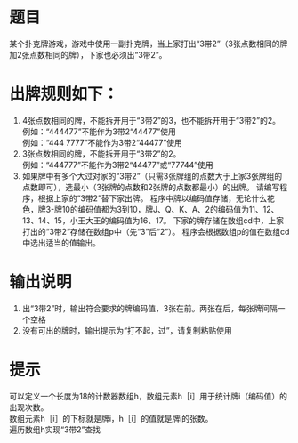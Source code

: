 # 题目
某个扑克牌游戏，游戏中使用一副扑克牌，当上家打出“3带2”（3张点数相同的牌加2张点数相同的牌），下家也必须出“3带2”。
# 出牌规则如下：
1. 4张点数相同的牌，不能拆开用于“3带2”的3，也不能拆开用于“3带2”的2。  
   例如：“444477”不能作为3带2“44477”使用  
   例如：“444 7777”不能作为3带2“44477”使用  
2. 3张点数相同的牌，不能拆开用于“3带2”的2。  
   例如：“444777”不能作为3带2“44477”或“77744”使用  
3. 如果牌中有多个大过对家的“3带2”（只需3张牌组的点数大于上家3张牌组的点数即可），选最小（3张牌的点数和2张牌的点数都最小）的出牌。
请编写程序，根据上家的“3带2”替下家出牌。
程序中牌以编码值存储，无论什么花色，牌3-牌10的编码值都为3到10，牌J、Q、K、A、2的编码值为11、12、13、14、15，小王大王的编码值为16、17。
下家的牌存储在数组cd中，上家打出的“3带2”存储在数组p中（先“3”后“2”）。
程序会根据数组p的值在数组cd中选出适当的值输出。

# 输出说明
1. 出“3带2”时，输出符合要求的牌编码值，3张在前。两张在后，每张牌间隔一个空格  
2. 没有可出的牌时，输出提示为“打不起，过”，请复制粘贴使用

# 提示
可以定义一个长度为18的计数器数组h，数组元素h［i］用于统计牌i（编码值）的出现次数。  
数组元素h［i］的下标就是牌i，h［i］的值就是牌i的张数。  
遍历数组h实现“3带2”查找
